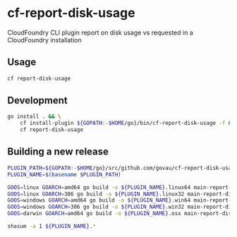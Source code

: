 # cf-report-disk-usage

CloudFoundry CLI plugin report on disk usage vs requested in a CloudFoundry installation

## Usage

```bash
cf report-disk-usage
```

## Development

```bash
go install . && \
    cf install-plugin ${GOPATH:-$HOME/go}/bin/cf-report-disk-usage -f && \
    cf report-disk-usage
```

## Building a new release

```bash
PLUGIN_PATH=${GOPATH:-$HOME/go}/src/github.com/govau/cf-report-disk-usage
PLUGIN_NAME=$(basename $PLUGIN_PATH)

GOOS=linux GOARCH=amd64 go build -o ${PLUGIN_NAME}.linux64 main-report-disk-usage.go
GOOS=linux GOARCH=386 go build -o ${PLUGIN_NAME}.linux32 main-report-disk-usage.go
GOOS=windows GOARCH=amd64 go build -o ${PLUGIN_NAME}.win64 main-report-disk-usage.go
GOOS=windows GOARCH=386 go build -o ${PLUGIN_NAME}.win32 main-report-disk-usage.go
GOOS=darwin GOARCH=amd64 go build -o ${PLUGIN_NAME}.osx main-report-disk-usage.go

shasum -a 1 ${PLUGIN_NAME}.*
```
